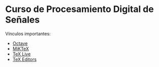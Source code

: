 # Curso de Procesamiento Digital de Señales

Vínculos importantes:
- <a href="https://www.gnu.org/software/octave/">Octave</a> 
- <a href="https://miktex.org">MiKTeX</a>
- <a href="https://www.tug.org/texlive/">TeX Live</a>
- <a href="https://en.wikipedia.org/wiki/Comparison_of_TeX_editors">TeX Editors</a>
